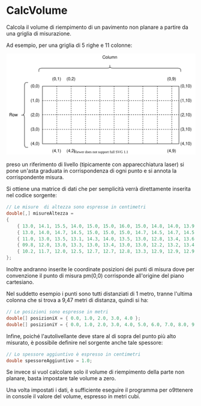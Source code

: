 # CalcVolume
Calcola il volume di riempimento di un pavimento non planare a partire da una griglia di misurazione.

Ad esempio, per una griglia di 5 righe e 11 colonne:

![Alt text](/drawings/Misure.drawio.svg?sanitize=true)

preso un riferimento di livello (tipicamente con apparecchiatura laser) si pone un'asta graduata in corrispondenza di ogni punto e si annota la corrispondente misura.

Si ottiene una matrice di dati che per semplicità verrà direttamente inserita nel codice sorgente:

``` csharp
// Le misure  di altezza sono espresse in centimetri
double[,] misureAltezza =
{
    { 13.0, 14.1, 15.5, 14.0, 15.0, 15.0, 16.0, 15.0, 14.8, 14.0, 13.9 },
    { 13.0, 14.0, 14.7, 14.5, 15.0, 15.0, 15.0, 14.7, 14.5, 14.7, 14.5 },
    { 11.0, 13.0, 13.5, 13.1, 14.3, 14.0, 13.5, 13.0, 12.8, 13.4, 13.6 },
    { 09.8, 12.0, 13.0, 13.3, 13.0, 13.4, 13.0, 13.0, 12.2, 13.2, 13.4 },
    { 10.2, 11.7, 12.0, 12.5, 12.7, 12.7, 12.8, 13.3, 12.9, 12.9, 12.9 }
};
```

Inoltre andranno inserite le coordinate posizioni dei punti di misura dove per convenzione il punto di misura pm(0,0) corrisponde all'origine del piano cartesiano.

Nel suddetto esempio i punti sono tutti distanziati di 1 metro, tranne l'ultima colonna che si trova a 9,47 metri di distanza, quindi si ha:

``` csharp
// Le posizioni sono espresse in metri
double[] posizioniX = { 0.0, 1.0, 2.0, 3.0, 4.0 };
double[] posizioniY = { 0.0, 1.0, 2.0, 3.0, 4.0, 5.0, 6.0, 7.0, 8.0, 9.0, 9.47 };
```

Infine, poiché l'autolivellante deve stare al di sopra del punto più alto misurato, è possibile definire nel sorgente anche tale spessore:

```  csharp
// Lo spessore aggiuntivo è espresso in centimetri
double spessoreAggiuntivo = 1.0;
```
Se invece si vuol calcolare solo il volume di riempimento della parte non planare, basta impostare tale volume a zero.

Una volta impostati i dati, è sufficiente eseguire il programma per o9ttenere in console il valore del volume, espresso in metri cubi.
